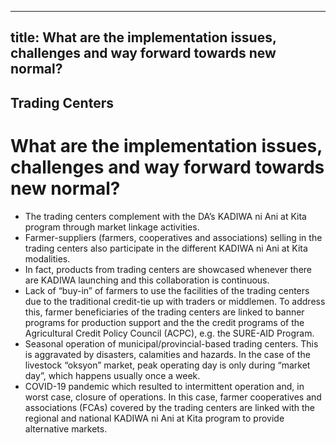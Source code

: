 --- 
 title: What are the implementation issues, challenges and way forward towards new normal?
 ---

## Trading Centers

# What are the implementation issues, challenges and way forward towards new normal?


 - The trading centers complement with the DA’s KADIWA ni Ani at Kita program through market linkage activities.
 - Farmer-suppliers (farmers, cooperatives and associations) selling in the trading centers also participate in the different KADIWA ni Ani at Kita modalities.
 - In fact, products from trading centers are showcased whenever there are KADIWA launching and this collaboration is continuous.
 - Lack of “buy-in” of farmers to use the facilities of the trading centers due to the traditional credit-tie up with traders or middlemen. To address this, farmer beneficiaries of the trading centers are linked to banner programs for production support and the the credit programs of the Agricultural Credit Policy Council (ACPC), e.g. the SURE-AID Program.
 - Seasonal operation of municipal/provincial-based trading centers. This is aggravated by disasters, calamities and hazards. In the case of the livestock “oksyon” market, peak operating day is only during “market day”, which happens usually once a week.
 - COVID-19 pandemic which resulted to intermittent operation and, in worst case, closure of operations. In this case, farmer cooperatives and associations (FCAs) covered by the trading centers are linked with the regional and national KADIWA ni Ani at Kita program to provide alternative markets.
